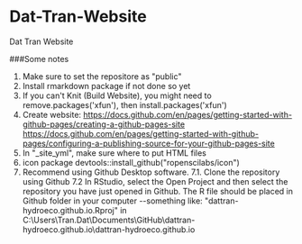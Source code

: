 # Dat-Tran-Website
Dat Tran Website

###Some notes
1. Make sure to set the repositore as "public"
2. Install rmarkdown package if not done so yet
3. If you can't Knit (Build Website), you might need to remove.packages('xfun'), then 
install.packages('xfun')
4. Create website: https://docs.github.com/en/pages/getting-started-with-github-pages/creating-a-github-pages-site 
https://docs.github.com/en/pages/getting-started-with-github-pages/configuring-a-publishing-source-for-your-github-pages-site
5. In "_site_yml", make sure where to put HTML files
6. icon package devtools::install_github("ropenscilabs/icon")
7. Recommend using Github Desktop software.
  7.1. Clone the repository using Github
  7.2 In RStudio, select the Open Project and then select the repository you have just opened in Github. The R file should be placed in Github folder in your computer --something like: "dattran-hydroeco.github.io.Rproj" in C:\Users\Tran.Dat\Documents\GitHub\dattran-hydroeco.github.io\dattran-hydroeco.github.io 